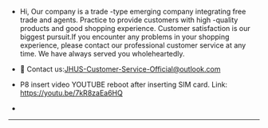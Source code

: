 - Hi, Our company is a trade -type emerging company integrating free trade and agents. Practice to provide customers with high -quality products and good shopping experience. Customer satisfaction is our biggest pursuit.If you encounter any problems in your shopping experience, please contact our professional customer service at any time. We have always served you wholeheartedly.

- 👀 Contact us:JHUS-Customer-Service-Official@outlook.com
- P8 insert video YOUTUBE reboot after inserting SIM card. Link: https://youtu.be/7kR8zaEa6HQ
-
---
